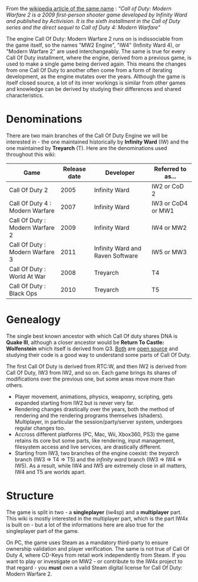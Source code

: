 <!-- TITLE:Modern Warfare 2 -->

From the [wikipedia article of the same name](https://en.wikipedia.org/wiki/Call_of_Duty:_Modern_Warfare_2) : *"Call of Duty: Modern Warfare 2 is a 2009 first-person shooter game developed by Infinity Ward and published by Activision. It is the sixth installment in the Call of Duty series and the direct sequel to Call of Duty 4: Modern Warfare"*

The engine Call Of Duty: Modern Warfare 2 runs on is indissociable from the game itself, so the names "MW2 Engine", "IW4" (Infinity Ward 4), or "Modern Warfare 2" are used interchangeably. The same is true for every Call Of Duty installment, where the engine, derived from a previous game, is used to make a single game being derived again. This means the changes from one Call Of Duty to another often come from a form of iterating development, as the engine mutates over the years. Although the game is itself closed source, a lot of its inner workings is similar from other games and knowledge can be derived by studying their differences and shared characteristics.
# Denominations
There are two main branches of the Call Of Duty Engine we will be interested in - the one maintained historically by **Infinity Ward** (IW) and the one maintained by **Treyarch** (T).
Here are the denominations used throughout this wiki:

| Game | Release date | Developer | Referred to as... | 
| -------- | -------- | -------- | -------- | 
| Call Of Duty 2    | 2005     | Infinity Ward | IW2  or CoD 2 |
| Call Of Duty 4 : Modern Warfare    | 2007     | Infinity Ward | IW3 or CoD4 or MW1 |
| Call Of Duty : Modern Warfare 2    | 2009     | Infinity Ward | IW4 or MW2 |
| Call Of Duty : Modern Warfare 3    | 2011     | Infinity Ward and Raven Software | IW5 or MW3|
| Call Of Duty : World At War   | 2008     | Treyarch | T4 |
| Call Of Duty : Black Ops    | 2010     | Treyarch | T5 |

# Genealogy
The single best known ancestor with which Call Of duty shares DNA is **Quake III**, although a closer ancestor would be **Return To Castle: Wolfenstein** which itself is derived from Q3. [Both](https://github.com/id-Software/Quake-III-Arena) are [open source](https://github.com/id-Software/RTCW-SP/tree/master) and studying their code is a good way to understand some parts of Call Of Duty.

The first Call Of Duty is derived from RTC:W,  and then IW2 is derived from Call Of Duty, IW3 from IW2, and so on. Each game brings its shares of modifications over the previous one, but some areas move more than others. 
- Player movement, animations, physics, weaponry, scripting, gets expanded starting from IW2 but is never very far.
- Rendering changes drastically over the years, both the method of rendering and the rendering programs themselves (shaders). Multiplayer, in particular the session/party/server system, undergoes regular changes too.
- Accross different platforms (PC, Mac, Wii, Xbox360, PS3) the game retains its core but some parts, like rendering, input management, filesystem access and live services, are drastically different.
- Starting from IW3, two branches of the engine coexist: the *treyarch* branch (IW3 => T4 => T5) and the *infinity ward* branch (IW3 => IW4 => IW5). As a result, while IW4 and IW5 are extremely close in all matters, IW4 and T5 are worlds apart.
# Structure
The game is split in two - a **singleplayer** (iw4sp) and a **multiplayer** part. This wiki is mostly interested in the multiplayer part, which is the part IW4x is built on - but a lot of the informations here are also true for the singleplayer part of the game.

On PC, the game uses Steam as a mandatory third-party to ensure ownership validation and player verification. The same is not true of Call Of Duty 4, where CD-Keys from retail work independently from Steam.
If you want to play or investigate on MW2 - or contribute to the IW4x project to that regard - you **must** own a valid Steam digital license for Call Of Duty: Modern Warfare 2.

